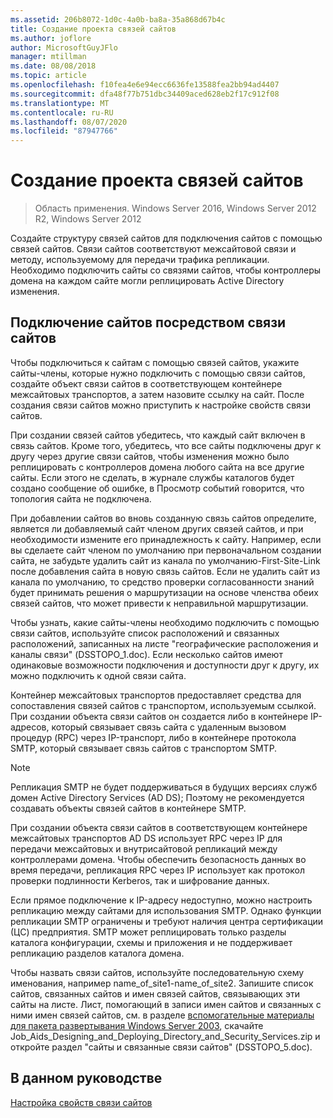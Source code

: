```yaml
---
ms.assetid: 206b8072-1d0c-4a0b-ba8a-35a868d67b4c
title: Создание проекта связей сайтов
ms.author: joflore
author: MicrosoftGuyJFlo
manager: mtillman
ms.date: 08/08/2018
ms.topic: article
ms.openlocfilehash: f10fea4e6e94ecc6636fe13588fea2bb94ad4407
ms.sourcegitcommit: dfa48f77b751dbc34409aced628eb2f17c912f08
ms.translationtype: MT
ms.contentlocale: ru-RU
ms.lasthandoff: 08/07/2020
ms.locfileid: "87947766"
---
```

# <a name="creating-a-site-link-design"></a>Создание проекта связей сайтов

> Область применения. Windows Server 2016, Windows Server 2012 R2, Windows Server 2012

Создайте структуру связей сайтов для подключения сайтов с помощью связей сайтов. Связи сайтов соответствуют межсайтовой связи и методу, используемому для передачи трафика репликации. Необходимо подключить сайты со связями сайтов, чтобы контроллеры домена на каждом сайте могли реплицировать Active Directory изменения.

## <a name="connecting-sites-with-site-links"></a>Подключение сайтов посредством связи сайтов

Чтобы подключиться к сайтам с помощью связей сайтов, укажите сайты-члены, которые нужно подключить с помощью связи сайтов, создайте объект связи сайтов в соответствующем контейнере межсайтовых транспортов, а затем назовите ссылку на сайт. После создания связи сайтов можно приступить к настройке свойств связи сайтов.

При создании связей сайтов убедитесь, что каждый сайт включен в связь сайтов. Кроме того, убедитесь, что все сайты подключены друг к другу через другие связи сайтов, чтобы изменения можно было реплицировать с контроллеров домена любого сайта на все другие сайты. Если этого не сделать, в журнале службы каталогов будет создано сообщение об ошибке, в Просмотр событий говорится, что топология сайта не подключена.

При добавлении сайтов во вновь созданную связь сайтов определите, является ли добавляемый сайт членом других связей сайтов, и при необходимости измените его принадлежность к сайту. Например, если вы сделаете сайт членом по умолчанию при первоначальном создании сайта, не забудьте удалить сайт из канала по умолчанию-First-Site-Link после добавления сайта в новую связь сайтов. Если не удалить сайт из канала по умолчанию, то средство проверки согласованности знаний будет принимать решения о маршрутизации на основе членства обеих связей сайтов, что может привести к неправильной маршрутизации.

Чтобы узнать, какие сайты-члены необходимо подключить с помощью связи сайтов, используйте список расположений и связанных расположений, записанных на листе "географические расположения и каналы связи" (DSSTOPO_1.doc). Если несколько сайтов имеют одинаковые возможности подключения и доступности друг к другу, их можно подключить к одной связи сайта.

Контейнер межсайтовых транспортов предоставляет средства для сопоставления связей сайтов с транспортом, используемым ссылкой. При создании объекта связи сайтов он создается либо в контейнере IP-адресов, который связывает связь сайта с удаленным вызовом процедур (RPC) через IP-транспорт, либо в контейнере протокола SMTP, который связывает связь сайтов с транспортом SMTP.

> [!NOTE]
> Репликация SMTP не будет поддерживаться в будущих версиях служб домен Active Directory Services (AD DS); Поэтому не рекомендуется создавать объекты связей сайтов в контейнере SMTP.

При создании объекта связи сайтов в соответствующем контейнере межсайтовых транспортов AD DS использует RPC через IP для передачи межсайтовых и внутрисайтовой репликаций между контроллерами домена. Чтобы обеспечить безопасность данных во время передачи, репликация RPC через IP использует как протокол проверки подлинности Kerberos, так и шифрование данных.

Если прямое подключение к IP-адресу недоступно, можно настроить репликацию между сайтами для использования SMTP. Однако функции репликации SMTP ограничены и требуют наличия центра сертификации (ЦС) предприятия. SMTP может реплицировать только разделы каталога конфигурации, схемы и приложения и не поддерживает репликацию разделов каталога домена.

Чтобы назвать связи сайтов, используйте последовательную схему именования, например name_of_site1-name_of_site2. Запишите список сайтов, связанных сайтов и имен связей сайтов, связывающих эти сайты на листе. Лист, помогающий в записи имен сайтов и связанных с ними имен связей сайтов, см. в разделе [вспомогательные материалы для пакета развертывания Windows Server 2003](https://microsoft.com/download/details.aspx?id=9608), скачайте Job_Aids_Designing_and_Deploying_Directory_and_Security_Services.zip и откройте раздел "сайты и связанные связи сайтов" (DSSTOPO_5.doc).

## <a name="in-this-guide"></a>В данном руководстве

[Настройка свойств связи сайтов](Setting-Site-Link-Properties.md)
